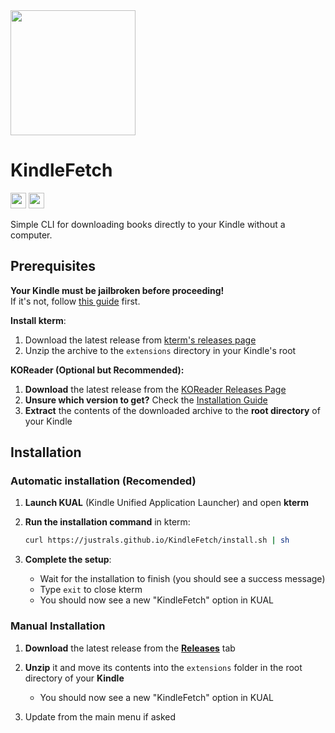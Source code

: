<img src="https://github.com/user-attachments/assets/f0769d12-61dd-4f2f-91e0-79f8b0a302bb" width="200px">

# KindleFetch

<a href="https://github.com/justrals/KindleFetch"><img src="https://img.shields.io/github/stars/justrals/KindleFetch" height="25px"></a>
<a href="https://justrals.tech/donate"><img src="https://img.shields.io/badge/Donate-f09c00" height="25px"></a>

Simple CLI for downloading books directly to your Kindle without a computer.

## Prerequisites
**Your Kindle must be jailbroken before proceeding!**  
If it's not, follow [this guide](https://kindlemodding.org/) first.

**Install kterm**:
1. Download the latest release from [kterm's releases page](https://github.com/bfabiszewski/kterm/releases)
2. Unzip the archive to the `extensions` directory in your Kindle's root

**KOReader (Optional but Recommended):**

1. **Download** the latest release from the [KOReader Releases Page](https://github.com/koreader/koreader/releases)
2. **Unsure which version to get?** Check the [Installation Guide](https://github.com/koreader/koreader/wiki/Installation-on-Kindle-devices#err-there-are-four-kindle-packages-to-choose-from-which-do-i-pick)
3. **Extract** the contents of the downloaded archive to the **root directory** of your Kindle

## Installation

### Automatic installation (Recomended)

1. **Launch KUAL** (Kindle Unified Application Launcher) and open **kterm**

2. **Run the installation command** in kterm:
   ```bash
   curl https://justrals.github.io/KindleFetch/install.sh | sh
   ```

3. **Complete the setup**:
   - Wait for the installation to finish (you should see a success message)
   - Type `exit` to close kterm
   - You should now see a new "KindleFetch" option in KUAL
     
### Manual Installation

1. **Download** the latest release from the [**Releases**](https://github.com/justrals/KindleFetch/releases) tab

2. **Unzip** it and move its contents into the `extensions` folder in the root directory of your **Kindle**
   - You should now see a new "KindleFetch" option in KUAL

3. Update from the main menu if asked
